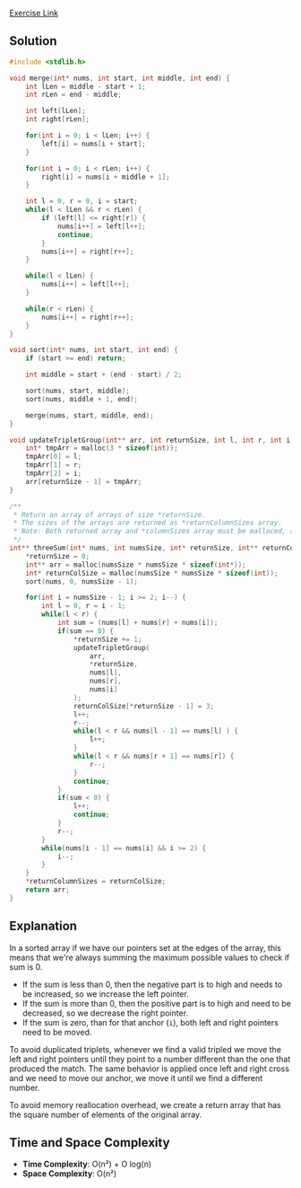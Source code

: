 [Exercise Link](https://leetcode.com/problems/3sum/description/)
## Solution
```C
#include <stdlib.h>

void merge(int* nums, int start, int middle, int end) {
    int lLen = middle - start + 1;
    int rLen = end - middle;

    int left[lLen];
    int right[rLen];

    for(int i = 0; i < lLen; i++) {
        left[i] = nums[i + start];
    }

    for(int i = 0; i < rLen; i++) {
        right[i] = nums[i + middle + 1];
    }

    int l = 0, r = 0, i = start;
    while(l < lLen && r < rLen) {
        if (left[l] <= right[r]) {
            nums[i++] = left[l++];
            continue;
        }
        nums[i++] = right[r++];
    }

    while(l < lLen) {
        nums[i++] = left[l++];
    }

    while(r < rLen) {
        nums[i++] = right[r++];
    }
}

void sort(int* nums, int start, int end) {
    if (start >= end) return;

    int middle = start + (end - start) / 2;

    sort(nums, start, middle);
    sort(nums, middle + 1, end);

    merge(nums, start, middle, end);
}

void updateTripletGroup(int** arr, int returnSize, int l, int r, int i) {
    int* tmpArr = malloc(3 * sizeof(int));
    tmpArr[0] = l;
    tmpArr[1] = r;
    tmpArr[2] = i;
    arr[returnSize - 1] = tmpArr;
}

/**
 * Return an array of arrays of size *returnSize.
 * The sizes of the arrays are returned as *returnColumnSizes array.
 * Note: Both returned array and *columnSizes array must be malloced, assume caller calls free().
 */
int** threeSum(int* nums, int numsSize, int* returnSize, int** returnColumnSizes) {
    *returnSize = 0;
    int** arr = malloc(numsSize * numsSize * sizeof(int*));
    int* returnColSize = malloc(numsSize * numsSize * sizeof(int));
    sort(nums, 0, numsSize - 1);

    for(int i = numsSize - 1; i >= 2; i--) {
        int l = 0, r = i - 1;
        while(l < r) {
            int sum = (nums[l] + nums[r] + nums[i]);
            if(sum == 0) {
                *returnSize += 1;
                updateTripletGroup(
                    arr, 
                    *returnSize, 
                    nums[l],
                    nums[r], 
                    nums[i]
                );
                returnColSize[*returnSize - 1] = 3;
                l++;
                r--;
                while(l < r && nums[l - 1] == nums[l] ) {
                    l++;
                }
                while(l < r && nums[r + 1] == nums[r]) {
                    r--;
                }
                continue;
            }
            if(sum < 0) {
                l++;
                continue;
            }
            r--;
        }
        while(nums[i - 1] == nums[i] && i >= 2) {
            i--;
        }
    }
    *returnColumnSizes = returnColSize;
    return arr;
}
```
## Explanation
In a sorted array if we have our pointers set at the edges of the array, this means that we're always summing the maximum possible values to check if sum is 0.
- If the sum is less than 0, then the negative part is to high and needs to be increased, so we increase the left pointer.
- If the sum is more than 0, then the positive part is to high and need to be decreased, so we decrease the right pointer.
- If the sum is zero, than for that anchor (`i`), both left and right pointers need to be moved.

To avoid duplicated triplets, whenever we find a valid tripled we move the left and right pointers until they point to a number different than the one that produced the match.
The same behavior is applied once left and right cross and we need to move our anchor, we move it until we find a different number.

To avoid memory reallocation overhead, we create a return array that has the square number of elements of the original array.
## Time and Space Complexity
- **Time Complexity**: O(n²) + O log(n)
- **Space Complexity**: O(n²)